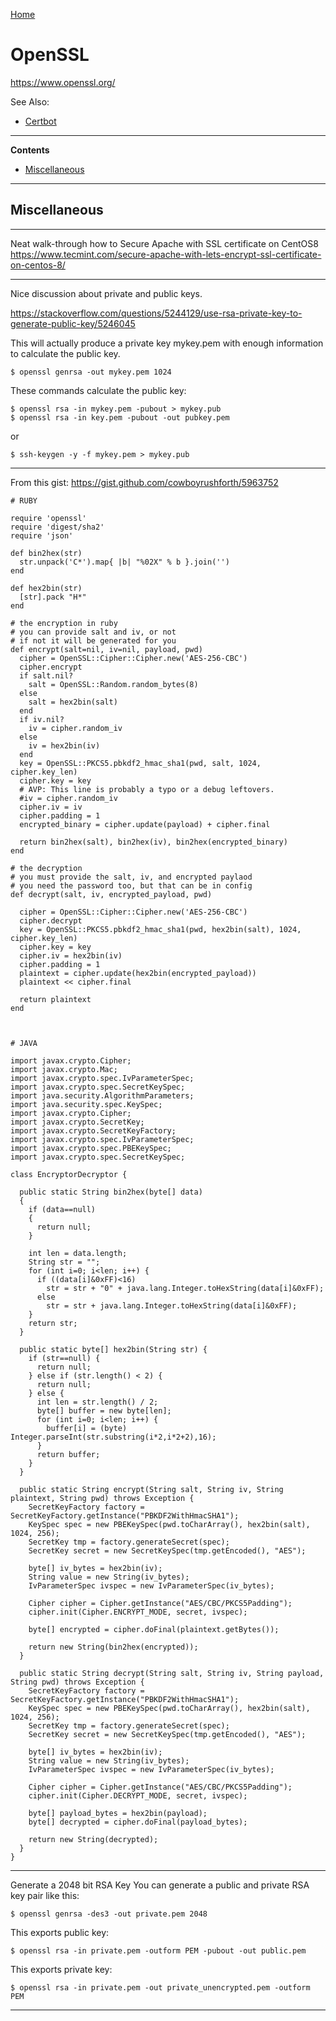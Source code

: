 [Home](Readme.md)
# OpenSSL

https://www.openssl.org/

See Also:

  - [Certbot](Certbot.md)

---

**Contents**

- [Miscellaneous](OpenSSL.md#miscellaneous)

---

## Miscellaneous

---

Neat walk-through how to Secure Apache with SSL certificate on CentOS8
https://www.tecmint.com/secure-apache-with-lets-encrypt-ssl-certificate-on-centos-8/

---

Nice discussion about private and public keys.

https://stackoverflow.com/questions/5244129/use-rsa-private-key-to-generate-public-key/5246045


This will actually produce a private key mykey.pem with enough information to calculate
the public key.

    $ openssl genrsa -out mykey.pem 1024

These commands calculate the public key:

    $ openssl rsa -in mykey.pem -pubout > mykey.pub
    $ openssl rsa -in key.pem -pubout -out pubkey.pem

or

    $ ssh-keygen -y -f mykey.pem > mykey.pub

---

From this gist: https://gist.github.com/cowboyrushforth/5963752

    # RUBY 
    
    require 'openssl'
    require 'digest/sha2'
    require 'json'
    
    def bin2hex(str)
      str.unpack('C*').map{ |b| "%02X" % b }.join('')
    end
    
    def hex2bin(str)
      [str].pack "H*"
    end
    
    # the encryption in ruby
    # you can provide salt and iv, or not
    # if not it will be generated for you
    def encrypt(salt=nil, iv=nil, payload, pwd)
      cipher = OpenSSL::Cipher::Cipher.new('AES-256-CBC')
      cipher.encrypt
      if salt.nil?
        salt = OpenSSL::Random.random_bytes(8)
      else
        salt = hex2bin(salt)
      end
      if iv.nil?
        iv = cipher.random_iv
      else
        iv = hex2bin(iv)
      end
      key = OpenSSL::PKCS5.pbkdf2_hmac_sha1(pwd, salt, 1024, cipher.key_len)
      cipher.key = key
      # AVP: This line is probably a typo or a debug leftovers.
      #iv = cipher.random_iv
      cipher.iv = iv
      cipher.padding = 1 
      encrypted_binary = cipher.update(payload) + cipher.final
    
      return bin2hex(salt), bin2hex(iv), bin2hex(encrypted_binary) 
    end
    
    # the decryption
    # you must provide the salt, iv, and encrypted paylaod
    # you need the password too, but that can be in config
    def decrypt(salt, iv, encrypted_payload, pwd)
    
      cipher = OpenSSL::Cipher::Cipher.new('AES-256-CBC')
      cipher.decrypt
      key = OpenSSL::PKCS5.pbkdf2_hmac_sha1(pwd, hex2bin(salt), 1024, cipher.key_len)
      cipher.key = key
      cipher.iv = hex2bin(iv)
      cipher.padding = 1 
      plaintext = cipher.update(hex2bin(encrypted_payload))
      plaintext << cipher.final
    
      return plaintext
    end
    
    
    
    # JAVA
    
    import javax.crypto.Cipher;
    import javax.crypto.Mac;
    import javax.crypto.spec.IvParameterSpec;
    import javax.crypto.spec.SecretKeySpec;
    import java.security.AlgorithmParameters;
    import java.security.spec.KeySpec;
    import javax.crypto.Cipher;
    import javax.crypto.SecretKey;
    import javax.crypto.SecretKeyFactory;
    import javax.crypto.spec.IvParameterSpec;
    import javax.crypto.spec.PBEKeySpec;
    import javax.crypto.spec.SecretKeySpec;
    
    class EncryptorDecryptor {
    
      public static String bin2hex(byte[] data)
      {
        if (data==null)
        {
          return null;
        }
    
        int len = data.length;
        String str = "";
        for (int i=0; i<len; i++) {
          if ((data[i]&0xFF)<16)
            str = str + "0" + java.lang.Integer.toHexString(data[i]&0xFF);
          else
            str = str + java.lang.Integer.toHexString(data[i]&0xFF);
        }
        return str;
      }
    
      public static byte[] hex2bin(String str) {
        if (str==null) {
          return null;
        } else if (str.length() < 2) {
          return null;
        } else {
          int len = str.length() / 2;
          byte[] buffer = new byte[len];
          for (int i=0; i<len; i++) {
            buffer[i] = (byte) Integer.parseInt(str.substring(i*2,i*2+2),16);
          }
          return buffer;
        }
      }
    
      public static String encrypt(String salt, String iv, String plaintext, String pwd) throws Exception {
        SecretKeyFactory factory = SecretKeyFactory.getInstance("PBKDF2WithHmacSHA1");
        KeySpec spec = new PBEKeySpec(pwd.toCharArray(), hex2bin(salt), 1024, 256);
        SecretKey tmp = factory.generateSecret(spec);
        SecretKey secret = new SecretKeySpec(tmp.getEncoded(), "AES");
    
        byte[] iv_bytes = hex2bin(iv);
        String value = new String(iv_bytes);
        IvParameterSpec ivspec = new IvParameterSpec(iv_bytes);
    
        Cipher cipher = Cipher.getInstance("AES/CBC/PKCS5Padding");
        cipher.init(Cipher.ENCRYPT_MODE, secret, ivspec);
    
        byte[] encrypted = cipher.doFinal(plaintext.getBytes());
    
        return new String(bin2hex(encrypted));
      }
    
      public static String decrypt(String salt, String iv, String payload, String pwd) throws Exception {
        SecretKeyFactory factory = SecretKeyFactory.getInstance("PBKDF2WithHmacSHA1");
        KeySpec spec = new PBEKeySpec(pwd.toCharArray(), hex2bin(salt), 1024, 256);
        SecretKey tmp = factory.generateSecret(spec);
        SecretKey secret = new SecretKeySpec(tmp.getEncoded(), "AES");
    
        byte[] iv_bytes = hex2bin(iv);
        String value = new String(iv_bytes);
        IvParameterSpec ivspec = new IvParameterSpec(iv_bytes);
    
        Cipher cipher = Cipher.getInstance("AES/CBC/PKCS5Padding");
        cipher.init(Cipher.DECRYPT_MODE, secret, ivspec);
    
        byte[] payload_bytes = hex2bin(payload);
        byte[] decrypted = cipher.doFinal(payload_bytes);
    
        return new String(decrypted);
      }
    }

---

Generate a 2048 bit RSA Key
You can generate a public and private RSA key pair like this:

    $ openssl genrsa -des3 -out private.pem 2048

This exports public key:

    $ openssl rsa -in private.pem -outform PEM -pubout -out public.pem

This exports private key:

    $ openssl rsa -in private.pem -out private_unencrypted.pem -outform PEM

---
